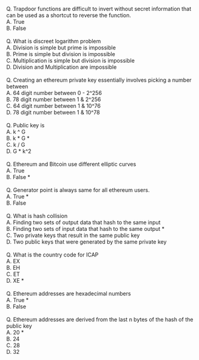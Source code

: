 Q. Trapdoor functions are difficult to invert without secret information that can be used as a shortcut to reverse the function. <br/>
A. True  <br/>
B. False <br/>
 <br/>
Q. What is discreet logarithm problem <br/>
A. Division is simple but prime is impossible <br/>
B. Prime is simple but division is impossible  <br/>
C. Multiplication is simple but division is impossible <br/>
D. Division and Multiplication are impossible  <br/>
 <br/>
Q. Creating an ethereum private key essentially involves picking a number between <br/>
A. 64 digit number between 0 - 2^256 <br/>
B. 78 digit number between 1 & 2^256 <br/>
C. 64 digit number between 1 & 10^76 <br/>
D. 78 digit number between 1 & 10^78 <br/>
 <br/>
Q. Public key is <br/>
A. k ^ G <br/>
B. k * G  * <br/>
C. k / G  <br/>
D. G * k^2  <br/>
 <br/>
Q. Ethereum and Bitcoin use different elliptic curves <br/>
A. True <br/>
B. False * <br/>
 <br/>
Q. Generator point is always same for all ethereum users. <br/>
A. True * <br/>
B. False <br/>
 <br/>
Q. What is hash collision <br/>
A. Finding two sets of output data that hash to the same input <br/>
B. Finding two sets of input data that hash to the same output * <br/>
C. Two private keys that result in the same public key <br/>
D. Two public keys that were generated by the same private key<br/>
<br/>
Q. What is the country code for ICAP<br/>
A. EX<br/>
B. EH<br/>
C. ET<br/>
D. XE *<br/>
<br/>
Q. Ethereum addresses are hexadecimal numbers<br/>
A. True * <br/>
B. False <br/>
<br/>
Q. Ethereum addresses are derived from the last n bytes of the hash of the public key<br/>
A. 20 * <br/>
B. 24 <br/>
C. 28 <br/>
D. 32 <br/>
